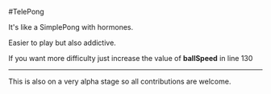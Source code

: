 #TelePong

It's like a SimplePong with hormones.

Easier to play but also addictive.

If you want more difficulty just increase the value of **ballSpeed** in line 130

---
This is also on a very alpha stage so all contributions are welcome.



